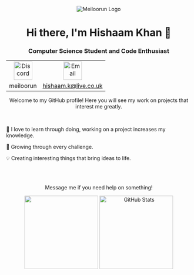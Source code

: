 <p align="center">
  <img src="https://i.imgur.com/lSYhb2o.png" alt="Meiloorun Logo">
</p>
<h1 align="center">Hi there, I'm Hishaam Khan 👋</h1>
<h3 align="center">Computer Science Student and Code Enthusiast</h3>

<table align="center">
  <tr>
    <td align="center">
      <img alt="Discord" src="https://logo.com/image-cdn/images/kts928pd/production/5b24e49fd89287ff1eb5bbc4cf93cb038c3384ef-512x512.png?w=1080&q=72" height="50">
    </td>
    <td align="center">
      <img alt="Email" src="https://img.freepik.com/free-icon/email_318-304876.jpg?w=360" height="50">
    </td>
  </tr>
  <tr>
    <td align="center">
      <a>meiloorun</a>
    </td>
    <td align="center">
      <a href="mailto:hishaam.k@live.co.uk">hishaam.k@live.co.uk</a>
    </td>
  </tr>
</table>


<p align="center">Welcome to my GitHub profile! Here you will see my work on projects that interest me greatly.</p>
<br>
<p align="left">🚀 I love to learn through doing, working on a project increases my knowledge.</p>
<p align="left">🌱 Growing through every challenge.</p>
<p align="left">💡 Creating interesting things that bring ideas to life.</p>
<br>
<br>
<p align="center">Message me if you need help on something!</p>

<p align="center">
  <img src="https://github-readme-stats-git-masterrstaa-rickstaa.vercel.app/api/top-langs/?username=Meiloorun&layout=compact&hide=html" height="200"/>
  <img src="https://github-readme-stats.vercel.app/api?username=Meiloorun&show_icons=true&theme=dracula" alt="GitHub Stats" height="200">
</p>

<!--
**Meiloorun/Meiloorun** is a ✨ _special_ ✨ repository because its `README.md` (this file) appears on your GitHub profile.

Here are some ideas to get you started:

- 🔭 I’m currently working on ...
- 🌱 I’m currently learning ...
- 👯 I’m looking to collaborate on ...
- 🤔 I’m looking for help with ...
- 💬 Ask me about ...
- 📫 How to reach me: ...
- 😄 Pronouns: ...
- ⚡ Fun fact: ...
-->
